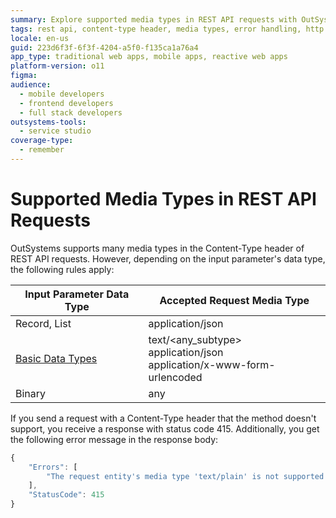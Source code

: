```yaml
---
summary: Explore supported media types in REST API requests with OutSystems 11 (O11), detailing rules based on input parameter data types.
tags: rest api, content-type header, media types, error handling, http status codes
locale: en-us
guid: 223d6f3f-6f3f-4204-a5f0-f135ca1a76a4
app_type: traditional web apps, mobile apps, reactive web apps
platform-version: o11
figma:
audience:
  - mobile developers
  - frontend developers
  - full stack developers
outsystems-tools:
  - service studio
coverage-type:
  - remember
---
```


# Supported Media Types in REST API Requests

OutSystems supports many media types in the Content-Type header of REST API requests. However, depending on the input parameter's data type, the following rules apply:

Input Parameter Data Type | Accepted Request Media Type  
---|---  
Record, List | application/json  
[Basic Data Types](<../../../data/data-types/available-data-types.md#basic-data-types>) |  text/&lt;any_subtype&gt; <br/>application/json <br/>application/x-www-form-urlencoded  
Binary | any  
  
If you send a request with a Content-Type header that the method doesn't support, you receive a response with status code 415. Additionally, you get the following error message in the response body:

```javascript   
{
    "Errors": [
        "The request entity's media type 'text/plain' is not supported for this resource."
    ],
    "StatusCode": 415
}
```
